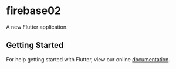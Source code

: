 # firebase02

A new Flutter application.

## Getting Started

For help getting started with Flutter, view our online
[documentation](https://flutter.io/).
